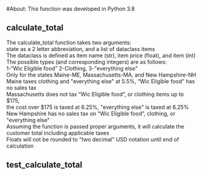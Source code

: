 #About:
This function was developed in Python 3.8

## calculate_total
The calculate_total function takes two arguments:<br>
state as a 2 letter abbreviation, and a list of dataclass items<br>
The dataclass is defined as item name (str), item price (float), and item  (int)<br>
The possible types (and corresponding integers) are as follows:<br>
1-“Wic Eligible food” 2-Clothing, 3-"everything else"<br>
Only for the states Maine-ME, Massachusetts-MA, and New Hampshire-NH<br>
Maine taxes clothing and "everything else" at 5.5%, “Wic Eligible food” has no sales tax<br>
Massachusetts does not tax “Wic Eligible food”, or clothing items up to $175,<br>
the cost over $175 is taxed at 6.25%, "everything else" is taxed at 6.25%<br>
New Hampshire has no sales tax on “Wic Eligible food”, clothing, or "everything else"<br>
Assuming the function is passed proper arguments, it will calculate the customer total including applicable taxes<br>
Floats will not be rounded to "two decimal" USD notation until end of calculation

## test_calculate_total
